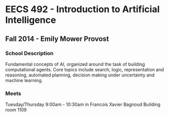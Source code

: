 # EECS 492 - Introduction to Artificial Intelligence
## Fall 2014 - Emily Mower Provost

### School Description
Fundamental concepts of AI, organized around the task of building computational agents. Core topics include search, logic, representation and reasoning, automated planning, decision making under uncertainty and machine learning.

### Meets
Tuesday/Thursday 9:00am - 10:30am in Francois Xavier Bagnoud Building room 1109
